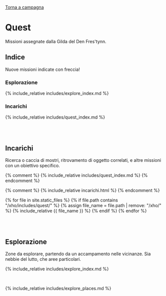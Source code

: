 [Torna a campagna](./campaign.md)

# Quest

Missioni assegnate dalla Gilda del Den Fres'tynn.

## Indice

<span class="new">Nuove missioni indicate con freccia!</span>

### Esplorazione

{% include_relative includes/explore_index.md %}

### Incarichi

{% include_relative includes/quest_index.md %}

<br>
<br>

## Incarichi

Ricerca o caccia di mostri, ritrovamento di oggetto correlati, e altre missioni con un obiettivo specifico.

{% comment %}
{% include_relative includes/quest_index.md %}
{% endcomment %}

{% comment %}
{% include_relative incarichi.html %}
{% endcomment %}

{% for file in site.static_files %}
{% if file.path contains "/xho/includes/quest/" %}
{% assign file_name = file.path | remove:  "/xho/" %}
{% include_relative {{ file_name }} %}
{% endif %}
{% endfor %}

<br>
<br>

## Esplorazione

Zone da esplorare, partendo da un accampamento nelle vicinanze. Sia nebbie del lutto, che aree particolari.

{% include_relative includes/explore_index.md %}

<br>

{% include_relative includes/explore_places.md %}

